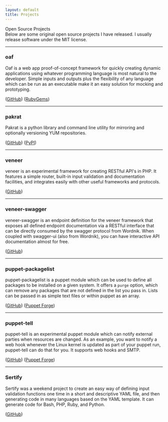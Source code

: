 ```yaml
---
layout: default
title: Projects
---
```


<div class="post_title">Open Source Projects</div>
Below are some original open source projects I have released. I usually release
software under the MIT license.

---

### oaf
Oaf is a web app proof-of-concept framework for quickly creating dynamic
applications using whatever programming language is most natural to the
developer. Simple inputs and outputs plus the flexibility of any language which
can be run as an executable make it an easy solution for mocking and
prototyping.

([GitHub](https://github.com/ryanuber/oaf)) ([RubyGems](http://rubygems.org/gems/oaf))

---

### pakrat
Pakrat is a python library and command line utility for mirroring and optionally
versioning YUM repositories.

([GitHub](https://github.com/ryanuber/pakrat)) ([PyPI](https://pypi.python.org/pypi/pakrat))

---

### veneer
veneer is an experimental framework for creating RESTful API's in PHP. It
features a simple router, built-in input validation and documentation
facilities, and integrates easily with other useful frameworks and protocols.

([GitHub](https://github.com/ryanuber/veneer))

---

### veneer-swagger
veneer-swagger is an endpoint definition for the veneer framework that exposes
all defined endpoint documentation via a RESTful interface that can be directly
consumed by the swagger protocol from Wordnik. When coupled with swagger-ui
(also from Wordnik), you can have interactive API documentation almost for free.

([GitHub](https://github.com/ryanuber/veneer-swagger))

---

### puppet-packagelist
puppet-packagelist is a puppet module which can be used to define all packages
to be installed on a given system. It offers a `purge` option, which can remove
any packages that are not defined in the list you pass in. Lists can be passed
in as simple text files or within puppet as an array.

([GitHub](https://github.com/ryanuber/puppet-packagelist)) 
([Puppet Forge](http://forge.puppetlabs.com/ryanuber/packagelist))

---

### puppet-tell
puppet-tell is an experimental puppet module which can notify external parties
when resources are changed. As an example, you want to notify a web hook
whenever the Linux kernel is updated as part of your puppet run, puppet-tell can
do that for you. It supports web hooks and SMTP.

([GitHub](https://github.com/ryanuber/puppet-tell)) 
([Puppet Forge](http://forge.puppetlabs.com/ryanuber/tell))

---

### Sertify
Sertify was a weekend project to create an easy way of defining input validation
functions one time in a short and descriptive YAML file, and then generating
code in many languages based on the YAML template. It can generate code for
Bash, PHP, Ruby, and Python.

([GitHub](https://github.com/ryanuber/sertify))
